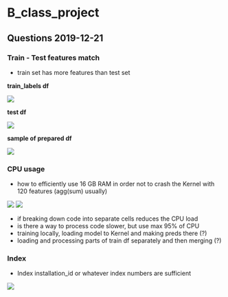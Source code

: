 # B_class_project
## Questions 2019-12-21

### Train - Test features match

* train set has more features than test set

**train_labels df**

<img src='https://i.postimg.cc/6p4qBggn/train-labels-features.png'>

**test df**

<img src='https://i.postimg.cc/m2t2SKbJ/test-initial-features.png'>

**sample of prepared df**

<img src='https://i.postimg.cc/cHsyDknV/train-labels-features2.png'>


### CPU usage

* how to efficiently use 16 GB RAM in order not to crash the Kernel with 120 features (agg(sum) usually)

<img src = 'https://i.postimg.cc/ry4ftw4P/kaggle-cpu-usage.png'>
<img src = 'https://i.postimg.cc/8CjzZ3Bj/notebook-exceeded-allowed-compute.png'>

* if breaking down code into separate cells reduces the CPU load
* is there a way to process code slower, but use max 95% of CPU
* training locally, loading model to Kernel and making preds there (?)
* loading and processing parts of train df separately and then merging (?)

### Index

* Index installation_id or whatever index numbers are sufficient
<img src='https://i.postimg.cc/3Ndq6sJb/index.png'>
